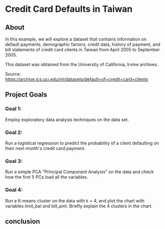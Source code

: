 # Credit Card Defaults in Taiwan

## About
In this example, we will explore a dataset that contains information on default payments, demographic factors, credit data, history of payment, and bill statements of credit card clients in Taiwan from April 2005 to September 2005.

This dataset was obtained from the University of California, Irvine archives.

Source: https://archive.ics.uci.edu/ml/datasets/default+of+credit+card+clients

## Project Goals
### Goal 1:
Employ exploratory data analysis techniques on the data set.
### Goal 2:
Run a logistical regression to predict the probability of a client defaulting on their next month's credit card payment.
### Goal 3:
Run a simple PCA "Principal Component Analysis" on the data and check how the first 5 PCs load all the variables.
### Goal 4:
Run a K-means cluster on the data with k = 4, and plot the chart with variables limit_bal and bill_amt. Briefly explain the 4 clusters in the chart.

## conclusion
